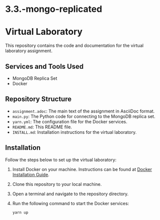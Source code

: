 # 3.3.-mongo-replicated

# Virtual Laboratory

This repository contains the code and documentation for the virtual laboratory assignment.

## Services and Tools Used

- MongoDB Replica Set
- Docker

## Repository Structure

- `assignment.adoc`: The main text of the assignment in AsciiDoc format.
- `main.py`: The Python code for connecting to the MongoDB replica set.
- `yarn.yml`: The configuration file for the Docker services.
- `README.md`: This README file.
- `INSTALL.md`: Installation instructions for the virtual laboratory.

## Installation

Follow the steps below to set up the virtual laboratory:

1. Install Docker on your machine. Instructions can be found at [Docker Installation Guide](https://docs.docker.com/get-docker/).
2. Clone this repository to your local machine.
3. Open a terminal and navigate to the repository directory.
4. Run the following command to start the Docker services:

   ```bash
   yarn up

